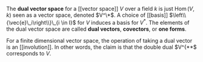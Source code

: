 The **dual vector space** for a [[vector space]] $V$ over a field $k$ is just $\operatorname{Hom}(V, k)$ seen as a vector space, denoted $V^\*$. A choice of [[basis]] $\left\\{\vec{e}\_i\right\\}\_{i \in I}$ for $V$ induces a basis for $V^*$. The elements of the dual vector space are called **dual vectors**, **covectors**, or **one forms**.

For a finite dimensional vector space, the operation of taking a dual vector is an [[involution]]. In other words, the claim is that the double dual $V^{**$ corresponds to $V$.